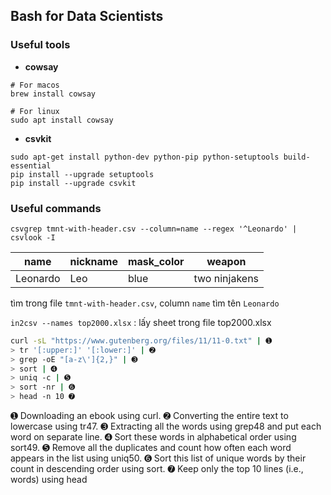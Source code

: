 ## Bash for Data Scientists

### Useful tools

- **cowsay**

```
# For macos
brew install cowsay

# For linux
sudo apt install cowsay
```

- **csvkit**

```
sudo apt-get install python-dev python-pip python-setuptools build-essential
pip install --upgrade setuptools
pip install --upgrade csvkit
```

### Useful commands

`csvgrep tmnt-with-header.csv --column=name --regex '^Leonardo' | csvlook -I`

| name     | nickname | mask_color | weapon        |
| -------- | -------- | ---------- | ------------- |
| Leonardo | Leo      | blue       | two ninjakens |


tìm trong file `tmnt-with-header.csv`, column `name` tìm tên `Leonardo`


`in2csv --names top2000.xlsx` : lấy sheet trong file top2000.xlsx

```bash
curl -sL "https://www.gutenberg.org/files/11/11-0.txt" | ➊
> tr '[:upper:]' '[:lower:]' | ➋
> grep -oE "[a-z\']{2,}" | ➌
> sort | ➍
> uniq -c | ➎
> sort -nr | ➏
> head -n 10 ➐
```
➊ Downloading an ebook using curl.
➋ Converting the entire text to lowercase using tr47.
➌ Extracting all the words using grep48 and put each word on separate line.
➍ Sort these words in alphabetical order using sort49.
➎ Remove all the duplicates and count how often each word appears in the list using uniq50.
➏ Sort this list of unique words by their count in descending order using sort.
➐ Keep only the top 10 lines (i.e., words) using head